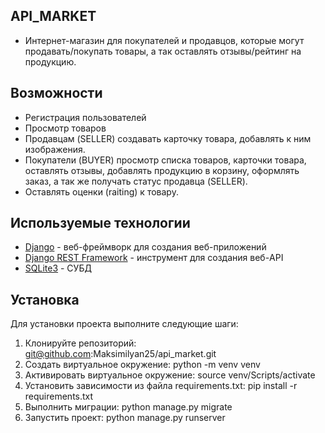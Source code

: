 ## API_MARKET
- Интернет-магазин для покупателей и продавцов, которые могут продавать/покупать товары, а так оставлять отзывы/рейтинг на продукцию.

## Возможности
- Регистрация пользователей
- Просмотр товаров
- Продавцам (SELLER) создавать карточку товара, добавлять к ним изображения.
- Покупатели (BUYER) просмотр списка товаров, карточки товара, оставлять отзывы, добавлять продукцию в корзину, оформлять заказ, а так же получать статус продавца (SELLER).
- Оставлять оценки (raiting) к товару.

## Используемые технологии

- [Django](https://www.djangoproject.com/) - веб-фреймворк для создания веб-приложений
- [Django REST Framework](https://www.django-rest-framework.org/) - инструмент для создания веб-API
- [SQLite3](https://www.sqlite.org/) - СУБД

## Установка

Для установки проекта выполните следующие шаги:

1. Клонируйте репозиторий:
   git@github.com:Maksimilyan25/api_market.git
3. Cоздать виртуальное окружение:
   python -m venv venv
5. Активировать виртуальное окружение:
   source venv/Scripts/activate
7. Установить зависимости из файла requirements.txt:
   pip install -r requirements.txt
9. Выполнить миграции:
    python manage.py migrate
11. Запустить проект:
    python manage.py runserver
